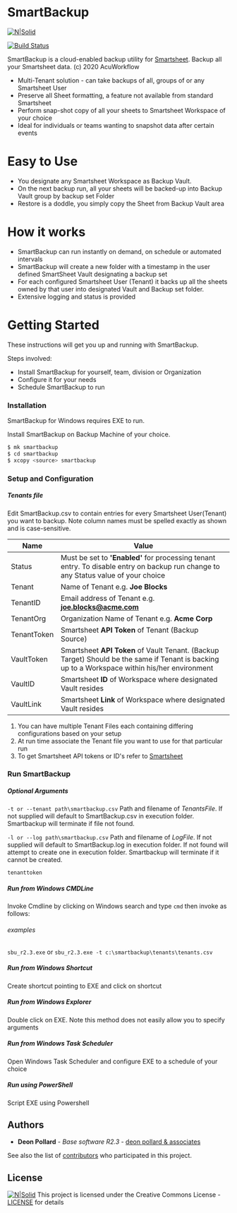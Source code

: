 # SmartBackup

[![N|Solid](http://www.acuworkflow.com/img/AcuWorkflow-logo-01Lgr2-50.jpg)](http://www.acuworkflow.com)

[![Build Status](https://travis-ci.org/joemccann/dillinger.svg?branch=master)]()

SmartBackup is a cloud-enabled backup utility for [Smartsheet](https://www.smartsheet.com).  Backup all your Smartsheet data. 
(c) 2020 AcuWorkflow

  - Multi-Tenant solution - can take backups of all, groups of or any Smartsheet User
  - Preserve all Sheet formatting, a feature not available from standard Smartsheet
  - Perform snap-shot copy of all your sheets to Smartsheet Workspace of your choice
  - Ideal for individuals or teams wanting to snapshot data after certain events

# Easy to Use

  - You designate any Smartsheet Workspace as Backup Vault. 
  - On the next backup run, all your sheets will be backed-up into Backup Vault group by backup set Folder
  - Restore is a doddle, you simply copy the Sheet from Backup Vault area

# How it works
- SmartBackup can run instantly on demand, on schedule or automated intervals
- SmartBackup will create a new folder with a timestamp in the user defined SmartSheet Vault designating a backup set
- For each configured Smartsheet User (Tenant) it backs up all the sheets owned by that user into designated Vault and Backup set folder.
- Extensive logging and status is provided

# Getting Started

These instructions will get you up and running with SmartBackup.

Steps involved:
  - Install SmartBackup for yourself, team, division or Organization
  - Configure it for your needs
  - Schedule SmartBackup to run  

### Installation

SmartBackup for Windows requires EXE to run.

Install SmartBackup on Backup Machine of your choice.

```sh
$ mk smartbackup
$ cd smartbackup
$ xcopy <source> smartbackup
```

### Setup and Configuration

##### Tenants file
Edit SmartBackup.csv to contain entries for every Smartsheet User(Tenant) you want to backup.  Note column names must be spelled exactly as shown and is case-sensitive.

| Name | Value |
| ------ | ------ |
| Status | Must be set to **'Enabled'** for processing tenant entry.  To disable entry on backup run change to any Status value of your choice |
| Tenant | Name of Tenant e.g. **Joe Blocks** |
| TenantID | Email address of Tenant e.g. **joe.blocks@acme.com** |
| TenantOrg | Organization Name of Tenant e.g. **Acme Corp** |
| TenantToken | Smartsheet **API Token** of Tenant (Backup Source) |
| VaultToken | Smartsheet **API Token** of Vault Tenant. (Backup Target)  Should be the same if Tenant is backing up to a Workspace within his/her environment |
| VaultID | Smartsheet **ID** of Workspace where designated Vault resides |
| VaultLink | Smartsheet **Link** of Workspace where designated Vault resides |

1. You can have multiple Tenant Files each containing differing configurations based on your setup
2. At run time associate the Tenant file you want to use for that particular run
3. To get Smartsheet API tokens or ID's refer to [Smartsheet](https://www.smartsheet.com) 



### Run SmartBackup

##### Optional Arguments
``-t or --tenant path\smartbackup.csv`` Path and filename of *TenantsFile*.  If not supplied will default to SmartBackup.csv in execution folder.  Smartbackup will terminate if file not found.

``-l or --log path\smartbackup.csv`` Path and filename of *LogFile*.  If not supplied will default to SmartBackup.log in execution folder.  If not found will attempt to create one in execution folder.  Smartbackup will terminate if it cannot be created.

```tenanttoken```

##### Run from Windows CMDLine
Invoke Cmdline by clicking on Windows search and type ``cmd``
then invoke as follows:
###### examples
``sbu_r2.3.exe``  or
``sbu_r2.3.exe -t c:\smartbackup\tenants\tenants.csv``

##### Run from Windows Shortcut
Create shortcut pointing to EXE and click on shortcut

##### Run from Windows Explorer
Double click on EXE.  Note this method does not easily allow you to specify arguments

##### Run from Windows Task Scheduler
Open Windows Task Scheduler and configure EXE to a schedule of your choice

##### Run using PowerShell
Script EXE using Powershell

## Authors

* **Deon Pollard** - *Base software R2.3* - [deon pollard & associates](https://deonpollard.com)

See also the list of [contributors](http://www.acusoftware.com) who participated in this project.

## License

[![N|Solid](https://mirrors.creativecommons.org/presskit/buttons/88x31/png/by-nc-sa.png)](https://creativecommons.org/about/cclicenses/)
This project is licensed under the Creative Commons License -  [LICENSE](https://creativecommons.org/about/cclicenses/) for details 

